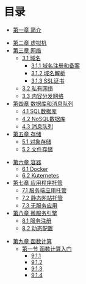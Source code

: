# 目录

<!-- 第一部分：绪论 -->

- [第一章 简介](01_intro/README.md)

<!-- 第二部分：基础 -->

- [第二章 虚拟机](02_virtual_machine/README.md)
- [第三章 网络](03_network/README.md)
  - [3.1 域名](03_network/1_domain_name/README.md)
    - [3.1.1 域名注册和备案](03_network/1_domain_name/1_domain_name_registry_and_recording.md)
    - [3.1.2 域名解析](03_network/1_domain_name/2_domain_name_resolution.md)
    - [3.1.3 SSL证书](03_network/1_domain_name/3_ssl_certificate.md)
  - [3.2 私有网络](03_network/2_vpc/README.md)
  - [3.3 内容分发网络](03_network/3_cdn/README.md)
- [第四章 数据库和消息队列](04_database/README.md)
  - [4.1 SQL数据库](04_database/1_sql/README.md)
  - [4.2 NoSQL数据库](04_database/2_nosql/README.md)
  - [4.3 消息队列](04_database/3_message_queue/README.md)
- [第五章 存储](05_storage/README.md)
  - [5.1 对象存储](05_storage/1_object_storage/README.md)
  - [5.2 文件存储](05_storage/2_file_storage/README.md)

<!-- 第三部分：云原生 -->

- [第六章 容器](06_container/2_kuternetes/README.md)
  - [6.1 Docker](06_container/1_docker/README.md)
  - [6.2 Kuternetes](06_container/2_kuternetes/README.md])
- [第七章 应用程序托管](08_application_hosting/README.md)
  - [7.1 服务端应用托管](08_application_hosting/1_app_engine/README.md)
  - [7.2 静态网站托管](08_application_hosting/2_website_hosting/README.md)
  - [7.3 无服务应用](08_application_hosting/3_serverless_application/README.md)
- [第八章 微服务引擎](09_microservices_engine/README.md)
  - [8.1 服务注册](09_microservices_engine/1_registry/README.md)
  - [8.2 动态配置](09_microservices_engine/2_configuration/README.md)

<!-- 第四部分：Serverless -->

- [第九章 函数计算](09_function_computing/README.md)
  - [第一节 函数计算入门](09_function_computing/1_intro_to_function_computing/README.md)
    - [9.1.1](09_function_computing/1_intro_to_function_computing/1_migrate_to_function_computing.md)
    - [9.1.2](09_function_computing/1_intro_to_function_computing/2_components_of_function_computing.md)
    - [9.1.3](09_function_computing/1_intro_to_function_computing/3_requriements_for_function_computing_programs.md)
    - [9.1.4](09_function_computing/1_intro_to_function_computing/4_using_other_cloud_computing_services.md)
